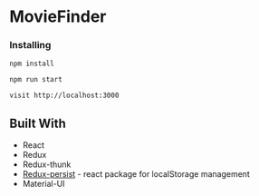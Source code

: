 # MovieFinder

### Installing
```
npm install
```
```
npm run start
```
```
visit http://localhost:3000
```

## Built With

* React
* Redux
* Redux-thunk
* [Redux-persist](https://github.com/rt2zz/redux-persist/tree/v4) - react package for localStorage management
* Material-UI
